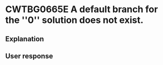 # CWTBG0665E A default branch for the ''0'' solution does not exist.

## Explanation

## User response
